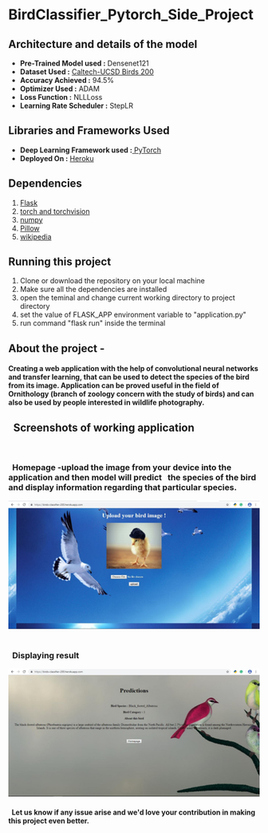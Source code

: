 <h1>BirdClassifier_Pytorch_Side_Project</h1>
<h2>Architecture and details of the model</h2>
<ul>
  <li><b>Pre-Trained Model used :</b> Densenet121</li>
  <li><b>Dataset Used :</b> <a href="http://www.vision.caltech.edu/visipedia/CUB-200.html">Caltech-UCSD Birds 200</a></li>
  <li><b>Accuracy Achieved :</b> 94.5% </li>
  <li><b>Optimizer Used :</b> ADAM</li>
  <li><b>Loss Function :</b> NLLLoss</li>
  <li><b>Learning Rate Scheduler :</b> StepLR</li>
</ul>
<h2>Libraries and Frameworks Used </h2>
<ul>
  <li><b>Deep Learning Framework used :</b><a href="https://pytorch.org/"> PyTorch</a></li>
  <li><b>Deployed On :</b> <a href="https://www.heroku.com/">Heroku</a></li>
</ul>
<h2>Dependencies </h2>
<ol>
   <li><a href="http://flask.pocoo.org/">Flask</a></li>
   <li><a href="https://pytorch.org/">torch and torchvision</a></li>
   <li><a href="http://www.numpy.org/">numpy</a></li>
   <li><a href="https://pypi.org/project/Pillow/">Pillow</a></li>
   <li><a href="https://pypi.org/project/wikipedia/">wikipedia</a></li>
</ol>
<h2>Running this project</h2>
<ol>
  <li>Clone or download the repository on your local machine</li>
  <li>Make sure all the dependencies are installed</li>
  <li>open the teminal and change current working directory to project directory</li>
  <li>set the value of FLASK_APP environment variable to "application.py"</li>
  <li>run command "flask run" inside the terminal</li>
</ol>
<h2><b>About the project - <b></h2><h4>Creating a web application with the help of convolutional neural networks and transfer learning, that can be used to detect the species of the bird from its image. Application can be proved useful in the field of Ornithology (branch of zoology concern with the study of birds) and can also be used by people interested in wildlife photography.</h4>

<h2>&nbsp;&nbsp;<b>Screenshots of working application</b></h2><br/>
  <h3>&nbsp;&nbsp;<b>Homepage -</b>upload the image from your device into the application and then model will predict &nbsp;&nbsp;the species of the bird and display information regarding that particular species.</h3>
<img src="/static/homepage.jpg"/><br/><br/>
  <h3>&nbsp;&nbsp;<b>Displaying result</b></h3>
<img src="/static/result_page.jpg"/>


<h4>&nbsp;&nbsp;Let us know if any issue arise and we'd love your contribution in making this project even better.</h4>
